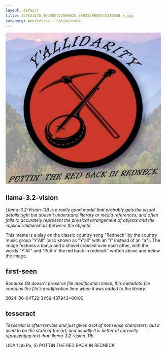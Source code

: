 ```yaml
---
layout: default
title: 447631470_467000372509625_3801579055045210940_n.jpg
category: Aesthetics - Cottagecore
---
```


<div markdown="0"><a href="447631470_467000372509625_3801579055045210940_n.jpg"><img class="photo" src="447631470_467000372509625_3801579055045210940_n.jpg" /></a>

<h2>llama-3.2-vision</h2>
<p><i>Llama-3.2-Vision-11B is a really good model that probably gets the visual details right but doesn't understand literary or media references, and often fails to accurately represent the physical arrangement of objects and the implied relationships between the objects.</i></p>
<p>This meme is a play on the classic country song &quot;Redneck&quot; by the country music group &quot;Y&#x27;All&quot; (also known as &quot;Y&#x27;all&quot; with an &quot;i&quot; instead of an &quot;a&quot;). The image features a banjo and a shovel crossed over each other, with the words &quot;Y&#x27;All&quot; and &quot;Puttin&#x27; the red back in redneck&quot; written above and below the image.</p>

<h2>first-seen</h2>
<p><i>Because Git doesn't preserve file modification times, this metadata file contains the file's modification time when it was added to the library.</i></p>
<p>2024-06-04T22:31:59.437943+00:00</p>

<h2>tesseract</h2>
<p><i>Tesseract is often terrible and just gives a lot of nonsense characters, but it used to be the state of the art, and usually it is better at correctly representing text than llama-3.2-vision-11b.</i></p>
<p>LIOA f pb Po, S) POTTIN THE RED BACK IN REDNECK</p>

</div>

